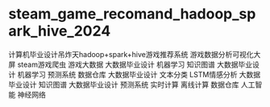 # steam_game_recomand_hadoop_spark_hive_2024
计算机毕业设计吊炸天hadoop+spark+hive游戏推荐系统 游戏数据分析可视化大屏 steam游戏爬虫 游戏大数据 大数据毕业设计 机器学习 知识图谱 大数据毕业设计 机器学习 预测系统 数据仓库 大数据毕业设计 文本分类 LSTM情感分析 大数据毕业设计 知识图谱 大数据毕业设计 预测系统 实时计算 离线计算 数据仓库 人工智能 神经网络
